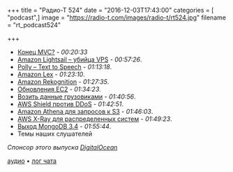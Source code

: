 +++
title = "Радио-Т 524"
date = "2016-12-03T17:43:00"
categories = [ "podcast",]
image = "https://radio-t.com/images/radio-t/rt524.jpg"
filename = "rt_podcast524"

+++

- [Конец MVC?](https://dzone.com/articles/mvc-is-dead-what-comes-next) - *00:20:33*
- [Amazon Lightsail – убийца VPS](https://aws.amazon.com/blogs/aws/amazon-lightsail-the-power-of-aws-the-simplicity-of-a-vps/) - *00:57:26*.
- [Polly – Text to Speech](https://aws.amazon.com/blogs/aws/polly-text-to-speech-in-47-voices-and-24-languages/) - *01:13:18*.
- [Amazon Lex](https://aws.amazon.com/blogs/aws/amazon-lex-build-conversational-voice-text-interfaces/?sc_channel=sm) - *01:23:10*.
- [Amazon Rekognition](https://aws.amazon.com/blogs/aws/amazon-rekognition-image-detection-and-recognition-powered-by-deep-learning/) - *01:27:35*.
- [Обновления EC2](https://aws.amazon.com/blogs/aws/ec2-instance-type-update-t2-r4-f1-elastic-gpus-i3-c5/?sc_channel=sm) - *01:34:23*.
- [Возить данные грузовиками](http://www.theverge.com/circuitbreaker/2016/11/30/13797212/amazon-aws-snowmobile-snowball-cloud-storage-truck) - *01:40:56*.
- [AWS Shield против DDoS](https://aws.amazon.com/shield/) - *01:42:51*.
- [Amazon Athena для запросов к S3](https://aws.amazon.com/blogs/aws/amazon-athena-interactive-sql-queries-for-data-in-amazon-s3/?sc_channel=sm) - *01:46:03*.
- [AWS X-Ray для распределенных систем](https://aws.amazon.com/blogs/aws/aws-x-ray-see-inside-of-your-distributed-application/) - *01:49:23*.
- [Выход MongoDB 3.4](https://docs.mongodb.com/manual/release-notes/3.4/) - *01:55:44*.
- Темы наших слушателей

_Спонсор этого выпуска [DigitalOcean](https://www.digitalocean.com)_

[аудио](http://cdn.radio-t.com/rt_podcast524.mp3) • [лог чата](http://chat.radio-t.com/logs/radio-t-524.html)
<audio src="http://cdn.radio-t.com/rt_podcast524.mp3" preload="none"></audio>
